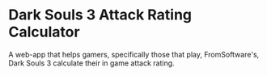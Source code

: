# Dark Souls 3 Attack Rating Calculator

A web-app that helps gamers, specifically those that play, FromSoftware's, Dark Souls 3 calculate their in game attack rating. 
